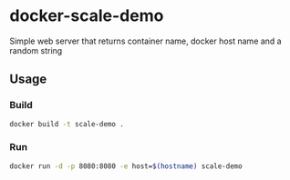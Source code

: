 # docker-scale-demo
Simple web server that returns container name, docker host name and a random string

## Usage

### Build
```bash
docker build -t scale-demo .
```

### Run
```bash
docker run -d -p 8080:8080 -e host=$(hostname) scale-demo
```
